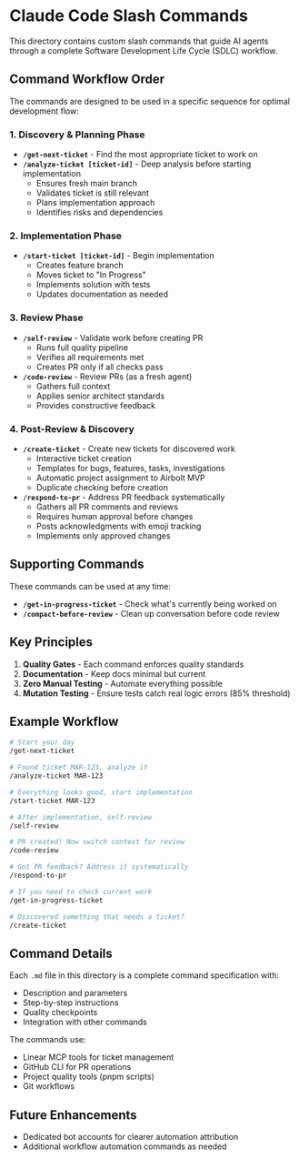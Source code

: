 # Claude Code Slash Commands

This directory contains custom slash commands that guide AI agents through a complete Software Development Life Cycle (SDLC) workflow.

## Command Workflow Order

The commands are designed to be used in a specific sequence for optimal development flow:

### 1. Discovery & Planning Phase

- **`/get-next-ticket`** - Find the most appropriate ticket to work on
- **`/analyze-ticket [ticket-id]`** - Deep analysis before starting implementation
  - Ensures fresh main branch
  - Validates ticket is still relevant
  - Plans implementation approach
  - Identifies risks and dependencies

### 2. Implementation Phase

- **`/start-ticket [ticket-id]`** - Begin implementation
  - Creates feature branch
  - Moves ticket to "In Progress"
  - Implements solution with tests
  - Updates documentation as needed

### 3. Review Phase

- **`/self-review`** - Validate work before creating PR
  - Runs full quality pipeline
  - Verifies all requirements met
  - Creates PR only if all checks pass
- **`/code-review`** - Review PRs (as a fresh agent)
  - Gathers full context
  - Applies senior architect standards
  - Provides constructive feedback

### 4. Post-Review & Discovery

- **`/create-ticket`** - Create new tickets for discovered work
  - Interactive ticket creation
  - Templates for bugs, features, tasks, investigations
  - Automatic project assignment to Airbolt MVP
  - Duplicate checking before creation
- **`/respond-to-pr`** - Address PR feedback systematically
  - Gathers all PR comments and reviews
  - Requires human approval before changes
  - Posts acknowledgments with emoji tracking
  - Implements only approved changes

## Supporting Commands

These commands can be used at any time:

- **`/get-in-progress-ticket`** - Check what's currently being worked on
- **`/compact-before-review`** - Clean up conversation before code review

## Key Principles

1. **Quality Gates** - Each command enforces quality standards
2. **Documentation** - Keep docs minimal but current
3. **Zero Manual Testing** - Automate everything possible
4. **Mutation Testing** - Ensure tests catch real logic errors (85% threshold)

## Example Workflow

```bash
# Start your day
/get-next-ticket

# Found ticket MAR-123, analyze it
/analyze-ticket MAR-123

# Everything looks good, start implementation
/start-ticket MAR-123

# After implementation, self-review
/self-review

# PR created! Now switch context for review
/code-review

# Got PR feedback? Address it systematically
/respond-to-pr

# If you need to check current work
/get-in-progress-ticket

# Discovered something that needs a ticket?
/create-ticket
```

## Command Details

Each `.md` file in this directory is a complete command specification with:

- Description and parameters
- Step-by-step instructions
- Quality checkpoints
- Integration with other commands

The commands use:

- Linear MCP tools for ticket management
- GitHub CLI for PR operations
- Project quality tools (pnpm scripts)
- Git workflows

## Future Enhancements

- Dedicated bot accounts for clearer automation attribution
- Additional workflow automation commands as needed
